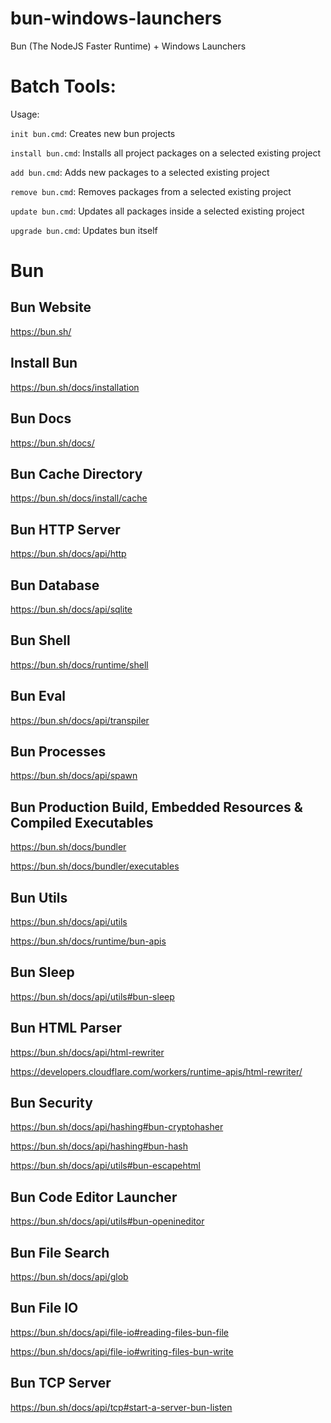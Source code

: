 # bun-windows-launchers
 Bun (The NodeJS Faster Runtime) + Windows Launchers

# Batch Tools:

Usage:

`init bun.cmd`: Creates new bun projects

`install bun.cmd`: Installs all project packages on a selected existing project

`add bun.cmd`: Adds new packages to a selected existing project

`remove bun.cmd`: Removes packages from a selected existing project

`update bun.cmd`: Updates all packages inside a selected existing project

`upgrade bun.cmd`: Updates bun itself


# Bun

## Bun Website

https://bun.sh/

## Install Bun

https://bun.sh/docs/installation

## Bun Docs

https://bun.sh/docs/

## Bun Cache Directory

https://bun.sh/docs/install/cache

## Bun HTTP Server

https://bun.sh/docs/api/http

## Bun Database

https://bun.sh/docs/api/sqlite

## Bun Shell

https://bun.sh/docs/runtime/shell

## Bun Eval

https://bun.sh/docs/api/transpiler

## Bun Processes

https://bun.sh/docs/api/spawn

## Bun Production Build, Embedded Resources & Compiled Executables

https://bun.sh/docs/bundler

https://bun.sh/docs/bundler/executables

## Bun Utils

https://bun.sh/docs/api/utils

https://bun.sh/docs/runtime/bun-apis

## Bun Sleep

https://bun.sh/docs/api/utils#bun-sleep

## Bun HTML Parser

https://bun.sh/docs/api/html-rewriter

https://developers.cloudflare.com/workers/runtime-apis/html-rewriter/

## Bun Security

https://bun.sh/docs/api/hashing#bun-cryptohasher

https://bun.sh/docs/api/hashing#bun-hash

https://bun.sh/docs/api/utils#bun-escapehtml

## Bun Code Editor Launcher

https://bun.sh/docs/api/utils#bun-openineditor

## Bun File Search

https://bun.sh/docs/api/glob

## Bun File IO

https://bun.sh/docs/api/file-io#reading-files-bun-file

https://bun.sh/docs/api/file-io#writing-files-bun-write

## Bun TCP Server

https://bun.sh/docs/api/tcp#start-a-server-bun-listen